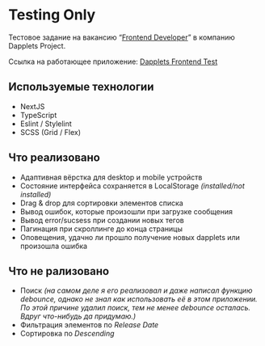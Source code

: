 # Testing Only 

Тестовое задание на вакансию “[Frontend Developer](https://docs.google.com/document/d/1A67hVEF5fb6Uk1Y341PeyV9Yr1UUWLtANITxSzWVHHY/edit#heading=h.dn2s0spi21rh)” в компанию Dapplets Project.

Ссылка на работающее приложение: [Dapplets Frontend Test](https://dapplets-frontend-test.vercel.app/)

## Используемые технологии
- NextJS
- TypeScript
- Eslint / Stylelint
- SCSS (Grid / Flex)

## Что реализовано

- Адаптивная вёрстка для desktop и mobile устройств
- Состояние интерфейса сохраняется в LocalStorage *(installed/not installed)*
- Drag & drop для сортировки элементов списка
- Вывод ошибок, которые произошли при загрузке сообщения
- Вывод error/sucsess при создании новых тегов
- Пагинация при скроллинге до конца страницы
- Оповещения, удачно ли прошло получение новых dapplets или произошла ошибка

## Что не рализовано
- Поиск *(на самом деле я его реализовал и даже написал функцию debounce, однако не знал как использовать её в этом приложении. По этой причине удалил поиск, тем не менее debounce осталась. Вдруг что-нибудь да придумаю.)*
- Фильтрация элементов по *Release Date*
- Сортировка по *Descending*